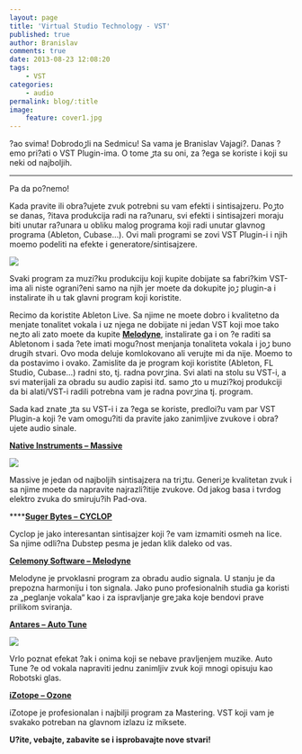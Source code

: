 ```yaml
---
layout: page
title: 'Virtual Studio Technology - VST'
published: true
author: Branislav
comments: true
date: 2013-08-23 12:08:20
tags:
    - VST
categories:
    - audio
permalink: blog/:title
image:
    feature: cover1.jpg
---
```

?ao svima! Dobrodoڑli na Sedmicu! Sa vama je Branislav Vajagi?. Danas ?emo pri?ati o VST Plugin-ima. O tome ڑta su oni, za ?ega se koriste i koji su neki od najboljih.

* * *

Pa da po?nemo!
  
Kada pravite ili obra?ujete zvuk potrebni su vam efekti i sintisajzeru. Poڑto se danas, ?itava produkcija radi na ra?unaru, svi efekti i sintisajzeri moraju biti unutar ra?unara u obliku malog programa koji radi unutar glavnog programa (Ableton, Cubase&#8230;). Ovi mali programi se zovi VST Plugin-i i njih mo‍emo podeliti na efekte i generatore/sintisajzere.

![][1]

Svaki program za muzi?ku produkciju koji kupite dobijate sa fabri?kim VST-ima ali niste ograni?eni samo na njih jer mo‍ete da dokupite joڑ plugin-a i instalirate ih u tak glavni program koji koristite.
  
Recimo da koristite Ableton Live. Sa njime ne mo‍ete dobro i kvalitetno da menjate tonalitet vokala i uz njega ne dobijate ni jedan VST koji mo‍e tako neڑto ali zato mo‍ete da kupite [**Melodyne**][2], instalirate ga i on ?e raditi sa Abletonom i sada ?ete imati mogu?nost menjanja tonaliteta vokala i joڑ buno drugih stvari. Ovo mo‍da deluje komlokovano ali verujte mi da nije. Mo‍emo to da postavimo i ovako. Zamislite da je program koji koristite (Ableton, FL Studio, Cubase…) radni sto, tj. radna povrڑina. Svi alati na stolu su VST-i, a svi materijali za obradu su audio zapisi itd. samo ڑto u muzi?koj produkciji da bi alati/VST-i radili potrebna vam je radna povrڑina tj. program.
  
Sada kad znate ڑta su VST-i i za ?ega se koriste, predlo‍i?u vam par VST Plugin-a koji ?e vam omogu?iti da pravite jako zanimljive zvukove i obra?ujete audio sinale.

**[Native Instruments &#8211; Massive][3]**
  
![][4]
  
Massive je jedan od najboljih sintisajzera na tr‍iڑtu. Generiڑe kvalitetan zvuk i sa njime mo‍ete da napravite najrazli?itije zvukove. Od jakog basa i tvrdog elektro zvuka do smiruju?ih Pad-ova.

****[**Suger Bytes &#8211; CYCLOP**][5]
  

  
Cyclop je jako interesantan sintisajzer koji ?e vam izmamiti osmeh na lice. Sa njime odli?na Dubstep pesma je jedan klik daleko od vas.

[**Celemony Software &#8211; Melodyne**][2]
  

  
Melodyne je prvoklasni program za obradu audio signala. U stanju je da prepozna harmoniju i ton signala. Jako puno profesionalnih studia ga koristi za &#8222;peglanje vokala&#8220; kao i za ispravljanje greڑaka koje bendovi prave prilikom sviranja.

[**Antares &#8211; Auto Tune**][6]
  
![][7]
  
Vrlo poznat efekat ?ak i onima koji se nebave pravljenjem muzike. Auto Tune ?e od vokala napraviti jednu zanimljiv zvuk koji mnogi opisuju kao Robotski glas.

[**iZotope &#8211; Ozone**][8]
  

  
iZotope je profesionalan i najbilji program za Mastering. VST koji vam je svakako potreban na glavnom izlazu iz miksete.

**U?ite, ve‍bajte, zabavite se i isprobavajte nove stvari!**

 [1]: {{site.baseurl}}/images/post/uploads/2013/08/slika-11.jpg
 [2]: http://www.celemony.com/cms/index.php?id=products_editor
 [3]: http://www.native-instruments.com/en/products/komplete/synths-samplers/massive/
 [4]: {{site.baseurl}}/images/post/uploads/2013/08/massive.jpg
 [5]: http://sugar-bytes.de/content/products/Cyclop/
 [6]: http://www.antarestech.com/products/auto-tune-evo.shtml
 [7]: {{site.baseurl}}/images/post/uploads/2013/08/autotune.jpg
 [8]: http://www.izotope.com/products/audio/ozone/